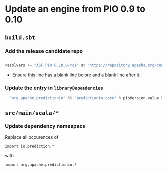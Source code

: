 Update an engine from PIO 0.9 to 0.10
==================================

## `build.sbt`

### Add the release candidate repo

```scala

resolvers += "ASF PIO 0.10.0-rc1" at "https://repository.apache.org/content/repositories/orgapachepredictionio-1001"

```

* Ensure this line has a blank line before and a blank line after it.

### Update the entry in `libraryDependencies`

```scala
  "org.apache.predictionio" %% "predictionio-core" % pioVersion.value % "provided"
```

## `src/main/scala/*`

### Update dependency namespace

Replace all occurences of
```
import io.prediction.*
```

with
```
import org.apache.predictionio.*
```
